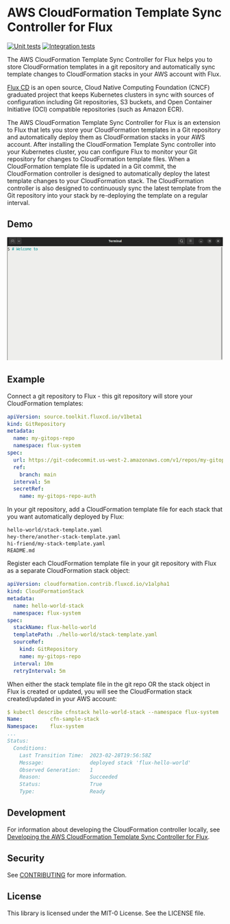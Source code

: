 # AWS CloudFormation Template Sync Controller for Flux

[![Unit tests](https://github.com/awslabs/aws-cloudformation-controller-for-flux/actions/workflows/unit-tests.yml/badge.svg?branch=main)](https://github.com/awslabs/aws-cloudformation-controller-for-flux/actions/workflows/unit-tests.yml)
[![Integration tests](https://github.com/awslabs/aws-cloudformation-controller-for-flux/actions/workflows/integ-tests.yml/badge.svg?branch=main)](https://github.com/awslabs/aws-cloudformation-controller-for-flux/actions/workflows/integ-tests.yml)

The AWS CloudFormation Template Sync Controller for Flux helps you to store CloudFormation templates in a git repository
and automatically sync template changes to CloudFormation stacks in your AWS account with Flux.

[Flux CD](https://fluxcd.io/) is an open source, Cloud Native Computing Foundation (CNCF) graduated project that keeps
Kubernetes clusters in sync with sources of configuration including Git repositories, S3 buckets, and Open Container
Initiative (OCI) compatible repositories (such as Amazon ECR).

The AWS CloudFormation Template Sync Controller for Flux is an extension to Flux that lets you store your CloudFormation
templates in a Git repository and automatically deploy them as CloudFormation stacks in your AWS account. After installing
the CloudFormation Template Sync controller into your Kubernetes cluster, you can configure Flux to monitor your Git repository
for changes to CloudFormation template files. When a CloudFormation template file is updated in a Git commit, the CloudFormation
controller is designed to automatically deploy the latest template changes to your CloudFormation stack. The CloudFormation
controller is also designed to continuously sync the latest template from the Git repository into your stack by re-deploying
the template on a regular interval.

## Demo

![Demo](/docs/demo.gif 'Demo')

## Example

Connect a git repository to Flux - this git repository will store your CloudFormation templates:

```yaml
apiVersion: source.toolkit.fluxcd.io/v1beta1
kind: GitRepository
metadata:
  name: my-gitops-repo
  namespace: flux-system
spec:
  url: https://git-codecommit.us-west-2.amazonaws.com/v1/repos/my-gitops-repo
  ref:
    branch: main
  interval: 5m
  secretRef:
    name: my-gitops-repo-auth
```

In your git repository, add a CloudFormation template file for each stack that you want automatically deployed by Flux:

```
hello-world/stack-template.yaml
hey-there/another-stack-template.yaml
hi-friend/my-stack-template.yaml
README.md
```

Register each CloudFormation template file in your git repository with Flux as a separate CloudFormation stack object:

```yaml
apiVersion: cloudformation.contrib.fluxcd.io/v1alpha1
kind: CloudFormationStack
metadata:
  name: hello-world-stack
  namespace: flux-system
spec:
  stackName: flux-hello-world
  templatePath: ./hello-world/stack-template.yaml
  sourceRef:
    kind: GitRepository
    name: my-gitops-repo
  interval: 10m
  retryInterval: 5m
```

When either the stack template file in the git repo OR the stack object in Flux is created or updated, you will see the CloudFormation stack created/updated in your AWS account:

```yaml
$ kubectl describe cfnstack hello-world-stack --namespace flux-system
Name:         cfn-sample-stack
Namespace:    flux-system
...
Status:
  Conditions:
    Last Transition Time:  2023-02-28T19:56:58Z
    Message:               deployed stack 'flux-hello-world'
    Observed Generation:   1
    Reason:                Succeeded
    Status:                True
    Type:                  Ready
```

## Development

For information about developing the CloudFormation controller locally, see [Developing the AWS CloudFormation Template Sync Controller for Flux](./docs/developing.md).

## Security

See [CONTRIBUTING](CONTRIBUTING.md#security-issue-notifications) for more information.

## License

This library is licensed under the MIT-0 License. See the LICENSE file.
